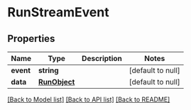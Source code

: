 # RunStreamEvent

## Properties
Name | Type | Description | Notes
------------ | ------------- | ------------- | -------------
**event** | **string** |  | [default to null]
**data** | [**RunObject**](RunObject.md) |  | [default to null]

[[Back to Model list]](../README.md#documentation-for-models) [[Back to API list]](../README.md#documentation-for-api-endpoints) [[Back to README]](../README.md)


